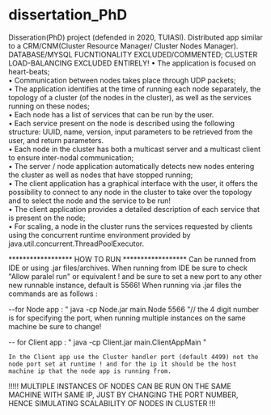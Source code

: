 # dissertation_PhD

Disseration(PhD) project (defended in 2020, TUIASI).
Distributed app similar to a CRM/CNM(Cluster Resource Manager/ Cluster Nodes Manager).
DATABASE/MYSQL FUCNTIONALITY EXCLUDED/COMMENTED; CLUSTER LOAD-BALANCING EXCLUDED ENTIRELY!
• The application is focused on heart-beats;     
• Communication between nodes takes place through UDP packets;     
• The application identifies at the time of running each node separately, the topology of a cluster (of the nodes in the cluster), as well as the services running on these nodes;    
• Each node has a list of services that can be run by the user.     
• Each service present on the node is described using the following structure: UUID, name, version, input parameters to be retrieved from the user, and return parameters.   
• Each node in the cluster has both a multicast server and a multicast client to ensure inter-nodal communication;     
• The server / node application automatically detects new nodes entering the cluster as well as nodes that have stopped running;    
• The client application has a graphical interface with the user, it offers the possibility to connect to any node in the cluster to take over the topology and to select the node and the service to be run!     
• The client application provides a detailed description of each service that is present on the node;    
• For scaling, a node in the cluster runs the services requested by clients using the concurrent runtime environment provided by java.util.concurrent.ThreadPoolExecutor.

****************** HOW TO RUN ******************
Can be runned from IDE or using .jar files/archives. 
When running from IDE be sure to check "Allow paralel run" or equivalent ! and be sure to set a new port to any other new runnable instance, default is 5566!
When running via .jar files the commands are as follows : 

--for Node app : " java -cp Node.jar main.Node 5566 "// the 4 digit number is for specifying the port, when running multiple instances on the same machine be sure to change! 

-- for Client app : " java -cp Client.jar main.ClientAppMain " 

    In the Client app use the Cluster handler port (default 4499) not the node port set at runtime ! and for the ip it should be the host machine ip that the node app is running from. 

!!!!! MULTIPLE INSTANCES OF NODES CAN BE RUN ON THE SAME MACHINE WITH SAME IP, JUST BY CHANGING THE PORT NUMBER, HENCE SIMULATING SCALABILITY OF NODES IN CLUSTER !!!     
   
